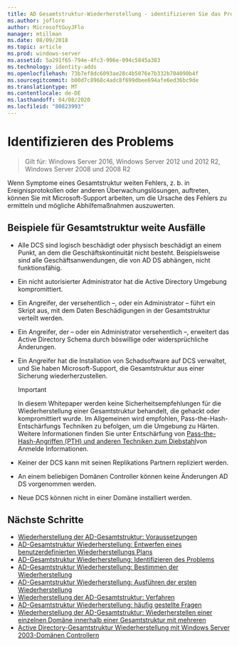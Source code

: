 ```yaml
---
title: AD Gesamtstruktur-Wiederherstellung - identifizieren Sie das Problem
ms.author: joflore
author: MicrosoftGuyJFlo
manager: mtillman
ms.date: 08/09/2018
ms.topic: article
ms.prod: windows-server
ms.assetid: 5a291f65-794e-4fc3-996e-094c5845a383
ms.technology: identity-adds
ms.openlocfilehash: 73b7ef8dc6093ae28c4b5076e7b332b704090b4f
ms.sourcegitcommit: b00d7c8968c4adc8f699dbee694afe6ed36bc9de
ms.translationtype: MT
ms.contentlocale: de-DE
ms.lasthandoff: 04/08/2020
ms.locfileid: "80823993"
---
```

# <a name="identify-the-problem"></a>Identifizieren des Problems

>Gilt für: Windows Server 2016, Windows Server 2012 und 2012 R2, Windows Server 2008 und 2008 R2
  
Wenn Symptome eines Gesamtstruktur weiten Fehlers, z. b. in Ereignisprotokollen oder anderen Überwachungslösungen, auftreten, können Sie mit Microsoft-Support arbeiten, um die Ursache des Fehlers zu ermitteln und mögliche Abhilfemaßnahmen auszuwerten.  

## <a name="examples-of-forest-wide-failures"></a>Beispiele für Gesamtstruktur weite Ausfälle

- Alle DCS sind logisch beschädigt oder physisch beschädigt an einem Punkt, an dem die Geschäftskontinuität nicht besteht. Beispielsweise sind alle Geschäftsanwendungen, die von AD DS abhängen, nicht funktionsfähig.  
- Ein nicht autorisierter Administrator hat die Active Directory Umgebung kompromittiert.  
- Ein Angreifer, der versehentlich –, oder ein Administrator – führt ein Skript aus, mit dem Daten Beschädigungen in der Gesamtstruktur verteilt werden.  
- Ein Angreifer, der – oder ein Administrator versehentlich –, erweitert das Active Directory Schema durch böswillige oder widersprüchliche Änderungen.  
- Ein Angreifer hat die Installation von Schadsoftware auf DCS verwaltet, und Sie haben Microsoft-Support, die Gesamtstruktur aus einer Sicherung wiederherzustellen.  
  
   > [!IMPORTANT]
   >  In diesem Whitepaper werden keine Sicherheitsempfehlungen für die Wiederherstellung einer Gesamtstruktur behandelt, die gehackt oder kompromittiert wurde. Im Allgemeinen wird empfohlen, Pass-the-Hash-Entschärfungs Techniken zu befolgen, um die Umgebung zu Härten. Weitere Informationen finden Sie unter Entschärfung von [Pass-the-Hash-Angriffen (PTH) und anderen Techniken zum Diebstahl](https://www.microsoft.com/download/details.aspx?id=36036)von Anmelde Informationen.
  
- Keiner der DCS kann mit seinen Replikations Partnern repliziert werden.  
- An einem beliebigen Domänen Controller können keine Änderungen AD DS vorgenommen werden.  
- Neue DCS können nicht in einer Domäne installiert werden.  
  
## <a name="next-steps"></a>Nächste Schritte

- [Wiederherstellung der AD-Gesamtstruktur: Voraussetzungen](AD-Forest-Recovery-Prerequisties.md)  
- [AD-Gesamtstruktur Wiederherstellung: Entwerfen eines benutzerdefinierten Wiederherstellungs Plans](AD-Forest-Recovery-Devising-a-Plan.md)  
- [AD-Gesamtstruktur Wiederherstellung: Identifizieren des Problems](AD-Forest-Recovery-Identify-the-Problem.md)
- [AD-Gesamtstruktur Wiederherstellung: Bestimmen der Wiederherstellung](AD-Forest-Recovery-Determine-how-to-Recover.md)
- [AD-Gesamtstruktur Wiederherstellung: Ausführen der ersten Wiederherstellung](AD-Forest-Recovery-Perform-initial-recovery.md)  
- [Wiederherstellung der AD-Gesamtstruktur: Verfahren](AD-Forest-Recovery-Procedures.md)  
- [AD-Gesamtstruktur Wiederherstellung: häufig gestellte Fragen](AD-Forest-Recovery-FAQ.md)  
- [Wiederherstellung der AD-Gesamtstruktur: Wiederherstellen einer einzelnen Domäne innerhalb einer Gesamtstruktur mit mehreren](AD-Forest-Recovery-Single-Domain-in-Multidomain-Recovery.md)  
- [Active Directory-Gesamtstruktur Wiederherstellung mit Windows Server 2003-Domänen Controllern](AD-Forest-Recovery-Windows-Server-2003.md) 
